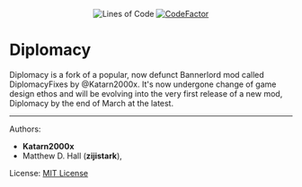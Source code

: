 <p align="center">
	<img src="https://tokei.rs/b1/github/DiplomacyTeam/Bannerlord.Diplomacy?category=code" alt="Lines of Code"/>
	<a href="https://www.codefactor.io/repository/github/diplomacyteam/bannerlord.diplomacy"><img src="https://www.codefactor.io/repository/github/diplomacyteam/bannerlord.diplomacy/badge" alt="CodeFactor"/></a>
</p>

# Diplomacy

Diplomacy is a fork of a popular, now defunct Bannerlord mod called DiplomacyFixes by @Katarn2000x. It's now undergone change of game design ethos and will be evolving into the very first release of a new mod, Diplomacy by the end of March at the latest.

---

Authors:

- **Katarn2000x**
- Matthew D. Hall (**zijistark**), 

License: [MIT License](LICENSE)

